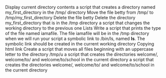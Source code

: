 Display current directory contents
a script that creates a directory named my_first_directory in the /tmp/ directory
Move the file betty from /tmp/ to /tmp/my_first_directory
Delete the file betty
Delete the directory my_first_directory that is in the /tmp directory
a script that changes the working directory to the previous one
Lists
Write a script that prints the type of the file named iamafile. The file iamafile will be in the /tmp directory when we will run your script
 a symbolic link to /bin/ls, named __ls__. The symbolic link should be created in the current working directory
Copying html link
Create a script that moves all files beginning with an uppercase letter to the directory /tmp/u
 a script that creates the directories welcome/, welcome/to/ and welcome/to/school in the current directory
a script that creates the directories welcome/, welcome/to/ and welcome/to/school in the current directory
